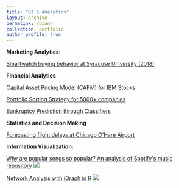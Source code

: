 ```yaml
---
title: "BI & Analytics"
layout: archive
permalink: /bian/
collection: portfolio
author_profile: true
---
```

**Marketing Analytics:**

[Smartwatch buying behavior at Syracuse University (2018)](https://advaitiyer.github.io/bian/2019-12-26-mar/)

**Financial Analytics**

[Capital Asset Pricing Model (CAPM) for IBM Stocks](https://advaitiyer.github.io/bian/2019-09-28-fa/)

[Portfolio Sorting Strategy for 5000+ companies](https://advaitiyer.github.io/bian/2020-01-02-fa/)

[Bankruptcy Prediction through Classifiers](https://advaitiyer.github.io/bian/2019-11-13-fa/)

**Statistics and Decision Making**

[Forecasting flight delays at Chicago O'Hare Airport](https://github.com/Advaitiyer/advaitiyer.github.io/raw/master/assets/images/applied-analytics/statistics-decision-making.pdf)

**Information Visualization:**

[Why are popular songs so popular? An analysis of Spotify's music repository](https://github.com/Advaitiyer/advaitiyer.github.io/blob/master/assets/images/information-visualization/poster.pdf)
<img src="https://github.com/Advaitiyer/advaitiyer.github.io/blob/master/assets/images/information-visualization/final-poster.png?raw=true"/>

[Network Analysis with iGraph in R](https://github.com/Advaitiyer/information-visualization/tree/master/HW9)
<img src="https://github.com/Advaitiyer/advaitiyer.github.io/blob/master/assets/images/information-visualization/network-analysis.gif?raw=true"/>


